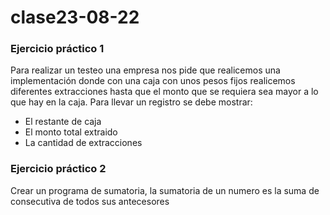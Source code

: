 # clase23-08-22

### Ejercicio práctico 1
Para realizar un testeo una empresa nos pide que realicemos una implementación donde con una caja con unos pesos fijos realicemos diferentes extracciones hasta que el monto que se requiera sea mayor a lo que hay en la caja. Para llevar un registro se debe mostrar:
  - El restante de caja
  - El monto total extraido
  - La cantidad de extracciones

### Ejercicio práctico 2
Crear un programa de sumatoria, la sumatoria de un numero es la suma de consecutiva de todos sus antecesores
